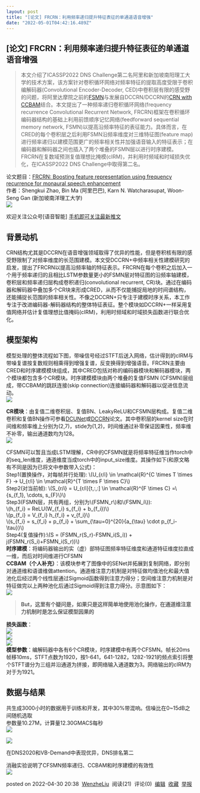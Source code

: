 ```yaml
---
layout: post
title: "[论文] FRCRN：利用频率递归提升特征表征的单通道语音增强"
date: "2022-05-01T04:42:16.489Z"
---
```

\[论文\] FRCRN：利用频率递归提升特征表征的单通道语音增强
---------------------------------

> 本文介绍了ICASSP2022 DNS Challenge第二名阿里和新加坡南阳理工大学的技术方案，该方案针对卷积循环网络对频率特征的提取高度受限于卷积编解码器(Convolutional Encoder-Decoder, CED)中卷积层有限的感受野的问题，将阿里达摩院之前的[FSMN](https://arxiv.org/pdf/2102.08551.pdf)与发展自DCCRN/DCCRN的[CRN with CCBAM](https://ieeexplore.ieee.org/stamp/stamp.jsp?tp=&arnumber=9414569)结合。本文提出了一种频率递归卷积循环网络(frequency recurrence Convolutional Recurrent Network, FRCRN)框架在卷积循环编码器结构的基础上利用前馈顺序记忆网络(feedforward sequential memory network, FSMN)以提高沿频率特征的表征能力。具体而言，在CRED的每个卷积层之后利用FSMN沿频率维度对三维特征图(feature map)进行频率递归以建模范围更广的频率相关性并加强语音输入的特征表示；在编码器和解码器之间也插入了两个堆叠的FSMN层以进行时序建模。FRCRN在复数域预测复值理想比掩模(cIRM)，并利用时频域和时域损失优化，在ICASSP2022 DNS Challenge中取得第二名。

论文题目：[FRCRN: Boosting feature representation using frequency recurrence for monaural speech enhancement](https://ieeexplore.ieee.org/document/9747578)  
作者：Shengkui Zhao, Bin Ma (阿里巴巴), Karn N. Watcharasupat, Woon-Seng Gan (新加坡南洋理工大学)  
![](https://img2022.cnblogs.com/blog/1516697/202204/1516697-20220430204414622-997315050.png)

欢迎关注公众号\[语音智能\] [手机即可关注最新推文](https://mp.weixin.qq.com/s?__biz=Mzg4Nzc3ODE1Mg==&mid=2247483756&idx=1&sn=e105791d2eb65236bd95a947c9e13592&chksm=cf847f6bf8f3f67d44185f3dbf935e4ecf61dc144b3c6ab8f3ca27d83b9196b0d715ea756c19&token=742622234&lang=zh_CN#rd)

背景动机
----

CRN结构尤其是DCCRN在语音增强领域取得了优异的性能，但是卷积核有限的感受野限制了对频率维度的长范围建模。本文受DCCRN+中频率相关性建模研究的启发，提出了FRCRN以提高沿频率轴的特征表示。FRCRN在每个卷积之后加入一个用于频率递归的且相比LSTM参数量更小的FSMN层对特征图的沿频率轴建模，卷积层和频率递归层构成卷积递归(convolutional recurrent, CR)块。通过在编码器和解码器中叠加多个CR块来形成CRED，从而不仅能捕捉局地的时间谱结构，还能捕捉长范围的频率相关性。不像之DCCRN+只专注于建模时序关系，本工作专注于改进编码器-解码器结构的整体特征表征。整个模块如DCCRN+一样采用复值网络并估计复值理想比值掩码(cIRM)，利用时频域和时域损失函数进行联合优化。

模型架构
----

模型处理的整体流程如下图，带噪信号经过STFT后送入网络，估计得到的cIRM与带噪复谱按复数规则相乘得到增强复谱，反变换得到增强语音。FRCRN主要由CRED和时序建模模块组成，其中CRED包括对称的编码器模块和解码器模块，两个模块都包含多个CR模块。时序建模模块由两个堆叠的复值FSMN (CFSMN)层组成，带CCBAM的跳跃连接(skip connection)连接编码器和解码器以促进信息流动。  
![](https://img2022.cnblogs.com/blog/1516697/202204/1516697-20220430200746642-1305355535.png)

**CR模块**：由复值二维卷积层、复值BN、LeakyReLU和CFSMN层构成。复值二维卷积和复值BN操作可参看[DCUNet](https://arxiv.org/abs/1903.03107v1)或[DCCRN](https://arxiv.org/abs/2008.00264)论文。其中卷积层的kernel size在时间维和频率维上分别为(2,7)，stide为(1,2)，时间维通过补零保证因果性，频率维不补零，输出通道数均为128。  
![](https://img2022.cnblogs.com/blog/1516697/202204/1516697-20220430200721377-1194745238.png)

CFSMN可以暂且当成LSTM理解，CR中的CFSMN就是将频率特征维当作torch中的seq\_len维度，通道维度当成torch中的input\_size维度。其操作如下(和原文略有不同是因为已将文中参数带入公式)：  
Step1(置换操作，对每帧并行处理): \\(U\_{r/i} \\in \\mathcal{R}^{C \\times T \\times F} -> U\_{r/i} \\in \\mathcal{R}^{T \\times F \\times C}\\)  
Step2(对当前帧): \\(S\_{r/i} = U\_{r/i}\[t,:,:\] \\in \\mathcal{R}^{F \\times C} =\\{s\_{f\_1}, \\cdots, s\_{F}\\}\\)  
Step3(FSMN层，共有两组，分别为\\(FSMN\_r\\)和\\(FSMN\_i\\)):  
\\(h\_{f\_i} = ReLU(W\_{f\_i} s\_{f\_i} + b\_{f\_i})\\)  
\\(p\_{f\_i} = V\_{f\_i} h\_{f\_i} + v\_{f\_i}\\)  
\\(s\_{f\_i} = s\_{f\_i} + p\_{f\_i} + \\sum\_{\\tau=0}^{20}{a\_{\\tau} \\cdot p\_{f\_i-\\tau}}\\)  
Step4(复值操作):\\(S = (FSMN\_r(S\_r)-FSMN\_i(S\_i)) + j(FSMN\_r(S\_i)+FSMN\_i(S\_r))\\)  
**时序建模**：将编码器输出的实（虚）部特征图频率特征维度和通道特征维度拉直成一维，而后对时间维进行CFSMN  
**CCBAM（个人补充）**：该模块参考了图像中的SENet并拓展到复制网络，即分别对通道维和语谱维做attention。通道维注意力机制是对特征做均值池化和最大值池化后经过两个线性层通过Sigmoid函数得到注意力得分；空间维注意力机制是对特征做完以上两种池化后通过Sigmoid得到注意力得分。示意图如下：  
![](https://img2022.cnblogs.com/blog/1516697/202204/1516697-20220430203135202-1141104911.png)

> **But，这里有个疑问是，如果只是这样简单地使用池化操作，在通道维注意力机制时是怎么保证模型因果的**

**损失函数**：  
![](https://img2022.cnblogs.com/blog/1516697/202204/1516697-20220430200624906-442925190.png)  
![](https://img2022.cnblogs.com/blog/1516697/202204/1516697-20220430200640931-1941410291.png)  
![](https://img2022.cnblogs.com/blog/1516697/202204/1516697-20220430200655591-93667017.png)  
**模型参数**：编解码器中各有6个CR模块，时序建模中有两个CFSMN。帧长20ms帧移10ms，STFT点数为1920，按1-641，641-1282，1282-1921的频点索引将整个STFT谱分为三组并沿通道为拼接，即网络输入通道数为3。网络输出的cIRM为对于为1921。

数据与结果
-----

共生成3000小时的数据用于训练和开发，其中30%带混响。信噪比在0~15dB之间随机选取  
参数量10.27M，计算量12.30GMACS每秒  
![](https://img2022.cnblogs.com/blog/1516697/202204/1516697-20220430201701313-1854759078.png)

![](https://img2022.cnblogs.com/blog/1516697/202204/1516697-20220430201609972-708785832.png)

在DNS2020和VB-Demand中表现优异，DNS排名第二

消融实验说明了CFSMN频率递归、CCBAM和时序建模的有效性  
![](https://img2022.cnblogs.com/blog/1516697/202204/1516697-20220430201815491-895182924.png)

posted on 2022-04-30 20:38  [WenzheLiu](https://www.cnblogs.com/VincentLau-blog/)  阅读(21)  评论(0)  [编辑](https://i.cnblogs.com/EditPosts.aspx?postid=16211223)  [收藏](javascript:void(0))  [举报](javascript:void(0))